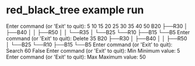 # red_black_tree example run

Enter command (or 'Exit' to quit): 5 10 15 20 25 30 35 40 50
B20
├──R30
│  ├──B40
│  │  ├──R50
│  │  └──R35
│  └──B25
└──R10
   ├──B15
   └──B5
Enter command (or 'Exit' to quit): Delete 35
B20
├──R30
│  ├──B40
│  │  ├──R50
│  └──B25
└──R10
   ├──B15
   └──B5
Enter command (or 'Exit' to quit): Search 60
False
Enter command (or 'Exit' to quit): Min 
Minimum value: 5
Enter command (or 'Exit' to quit): Max
Maximum value: 50
